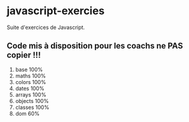 # javascript-exercies

Suite d'exercices de Javascript.

## Code mis à disposition pour les coachs ne PAS copier !!! 

1. base 100%
2. maths 100%
3. colors 100%
4. dates 100%
5. arrays 100%
6. objects 100%
7. classes 100%
8. dom 60%